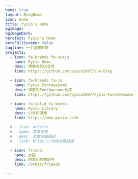 ```yaml
---
home: true
layout: BlogHome
icon: home
title: Pysio's Home
bgImage: 
bgImageDark: 
heroText: Pysio's Home
heroFullScreen: false
tagline: 一个温暖的家
projects:
  - icon: fa-brands fa-vuejs
    name: Pysio Home
    desc: 博客的代码仓库
    link: https://github.com/pysio2007/Vue-blog

  - icon: fa-brands fa-js
    name: Pysio FontAwesome 
    desc: 博客的FontAwesome仓库
    link: https://github.com/pysio2007/Pysio-FontAwesome

  - icon: fa-solid fa-books
    name: Pysio Library
    desc: 小说和漫画
    link: https://www.pysio.tech

  # - icon: article
  #   name: 文章名称
  #   desc: 文章详细描述
  #   link: https://你的文章链接

  - icon: friend
    name: 友链
    desc: 朋友们的网站些
    link: /other/friends

---
```

